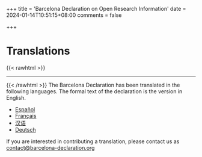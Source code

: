+++
title = 'Barcelona Declaration on Open Research Information'
date = 2024-01-14T10:51:15+08:00
comments = false


+++

# Translations
{{< rawhtml >}}
<hr class="small">
{{< /rawhtml >}}
The Barcelona Declaration has been translated in the following languages. The formal text of the declaration is the version in English.

* [Español](espanõl.pdf)
* [Français](français.pdf)
* [汉语](汉语.pdf)
* [Deutsch](/downloads/deutsch.pdf)

If you are interested in contributing a translation, please contact us as [contact@barcelona-declaration.org](mailto:contact@barcelona-declaration.org)
